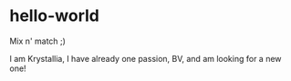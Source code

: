 # hello-world
Mix n' match ;)

I am Krystallia, I have already one passion, BV, and am looking for a new one!
